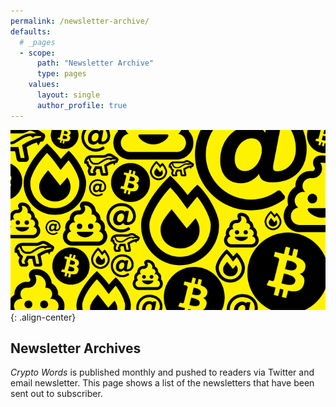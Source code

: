 ```yaml
---
permalink: /newsletter-archive/
defaults:
  # _pages
  - scope:
      path: "Newsletter Archive"
      type: pages
    values:
      layout: single
      author_profile: true
---
```


![](/assets/images/yellow.png){: .align-center}

## Newsletter Archives
*Crypto Words* is published monthly and pushed to readers via Twitter and email newsletter. This page shows a list of the newsletters that have been sent out to subscriber.



<style type="text/css">
<!--
.display_archive {font-family: arial,verdana; font-size: 12px;}
.campaign {line-height: 125%; margin: 5px;}
//-->
</style>
<script language="javascript" src="//pm.us20.list-manage.com/generate-js/?u=e9b06fca59a9b018a89bf5b28&fid=11995&show=10" type="text/javascript"></script>
